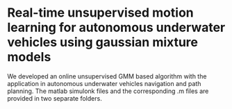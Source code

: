 <body>
<h1>
Real-time unsupervised motion learning for autonomous underwater vehicles using gaussian mixture models
</h1>
<p1>
We developed an online unsupervised GMM based algorithm with the application in autonomous underwater vehicles navigation and path planning. The matlab simulonk files and the corresponding .m files are provided in two separate folders. 
</p1>
</body>
